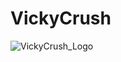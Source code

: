 # VickyCrush
![VickyCrush_Logo](https://github.com/user-attachments/assets/edb66b89-fe98-4039-b786-e727b754b143)
